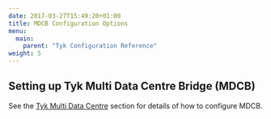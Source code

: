 ```yaml
---
date: 2017-03-27T15:49:20+01:00
title: MDCB Configuration Options
menu:
  main:
    parent: "Tyk Configuration Reference"
weight: 5 
---
```


## Setting up Tyk Multi Data Centre Bridge (MDCB)

See the [Tyk Multi Data Centre](/docs/tyk-multi-data-centre/) section for details of how to configure MDCB.

